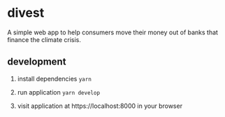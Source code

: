 # divest
A simple web app to help consumers move their money out of banks that finance the climate crisis.

## development

1. install dependencies
   `yarn`

2. run application
   `yarn develop`

3. visit application at https://localhost:8000 in your browser
